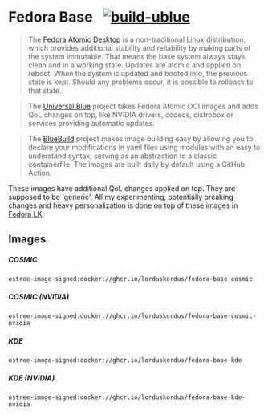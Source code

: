 # Fedora Base &nbsp; [![build-ublue](https://github.com/lorduskordus/fedora-base/actions/workflows/build.yml/badge.svg)](https://github.com/lorduskordus/fedora-base/actions/workflows/build.yml)

> The [Fedora Atomic Desktop](https://fedoraproject.org/atomic-desktops/) is a non-traditional Linux distribution, which provides additional stability and reliability by making parts of the system immutable. That means the base system always stays clean and in a working state. Updates are atomic and applied on reboot. When the system is updated and booted into, the previous state is kept. Should any problems occur, it is possible to rollback to that state.

> The [Universal Blue](https://universal-blue.org/) project takes Fedora Atomic OCI images and adds QoL changes on top, like NVIDIA drivers, codecs, distrobox or services providing automatic updates.

> The [BlueBuild](https://blue-build.org/) project makes image building easy by allowing you to declare your modifications in yaml files using modules with an easy to understand syntax, serving as an abstraction to a classic containerfile. The images are built daily by default using a GitHub Action.

These images have additional QoL changes applied on top. They are supposed to be 'generic'. All my experimenting, potentially breaking changes and heavy personalization is done on top of these images in [Fedora LK](https://github.com/lorduskordus/fedora-lk).

## Images

##### COSMIC
```
ostree-image-signed:docker://ghcr.io/lorduskordus/fedora-base-cosmic
```
##### COSMIC (NVIDIA)
```
ostree-image-signed:docker://ghcr.io/lorduskordus/fedora-base-cosmic-nvidia
```
<!--
##### GNOME
```
ostree-image-signed:docker://ghcr.io/lorduskordus/fedora-base-gnome
```
##### GNOME (NVIDIA)
```
ostree-image-signed:docker://ghcr.io/lorduskordus/fedora-base-gnome-nvidia
```
-->
##### KDE
```
ostree-image-signed:docker://ghcr.io/lorduskordus/fedora-base-kde
```
##### KDE (NVIDIA)
```
ostree-image-signed:docker://ghcr.io/lorduskordus/fedora-base-kde-nvidia
```
